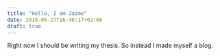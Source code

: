 ```yaml
---
title: "Hello, I am Jaime"
date: 2018-05-27T16:46:17+02:00
draft: true
---
```


Right now I should be writing my thesis. So instead I made myself a blog.